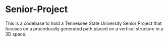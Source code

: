 # Senior-Project
This is a codebase to hold a Tennessee State University Senior Project that focuses on a procedurally generated path placed on a vertical structure in a 3D space.
